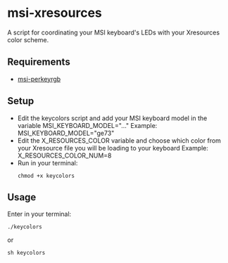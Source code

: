 # msi-xresources
A script for coordinating your MSI keyboard's LEDs with your Xresources color scheme.

## Requirements

- <a href="https://github.com/Askannz/msi-perkeyrgb">msi-perkeyrgb</a>

## Setup

- Edit the keycolors script and add your MSI keyboard model in the variable MSI_KEYBOARD_MODEL="..."
  Example: MSI_KEYBOARD_MODEL="ge73"
- Edit the X_RESOURCES_COLOR variable and choose which color from your Xresource file you will be loading to your keyboard
  Example: X_RESOURCES_COLOR_NUM=8
- Run in your terminal:
  ```
  chmod +x keycolors 
  ```

## Usage

Enter in your terminal:
```
./keycolors
```
or
```
sh keycolors
```
